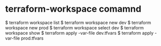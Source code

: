 # terraform-workspace comamnd
$ terraform workspace list
$ terraform workspace new dev
$ terraform workspace new prod
$ terraform workspace select dev
$ terraform workspace show
$ terraform apply -var-file dev.tfvars
$ terraform apply -var-file prod.tfvars